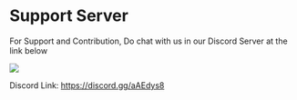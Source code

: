 # Support Server
<aside class="notice">
For Support and Contribution, Do chat with us in our Discord Server at the link below
</aside>

[![](https://discordapp.com/api/guilds/648206344729526272/widget.png?style=banner2)](https://discord.gg/aAEdys8)

Discord Link: https://discord.gg/aAEdys8

